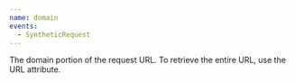 ```yaml
---
name: domain
events:
  - SyntheticRequest
---
```


The domain portion of the request URL. To retrieve the entire URL, use the URL attribute.